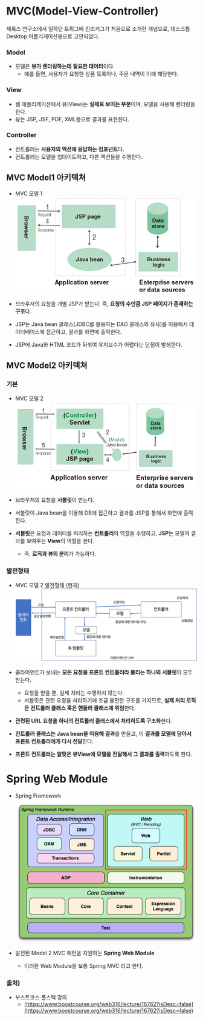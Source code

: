 # MVC(Model-View-Controller)
제록스 연구소에서 일하던 트뤼그베 린즈커그가 처음으로 소개한 개념으로, 데스크톱Desktop 어플리케이션용으로 고안되었다.

### Model
- 모델은 **뷰가 렌더링하는데 필요한 데이터**이다.
    - 예를 들면, 사용자가 요청한 상품 목록이나, 주문 내역이 이에 해당한다.

### View
- 웹 애플리케이션에서 뷰(View)는 **실제로 보이는 부분**이며, 모델을 사용해 렌더링을 한다.
- 뷰는 JSP, JSF, PDF, XML등으로 결과를 표현한다.

### Controller
- 컨트롤러는 **사용자의 액션에 응답하는 컴포넌트**다.
- 컨트롤러는 모델을 업데이트하고, 다른 액션들을 수행한다.

## MVC Model1 아키텍쳐
- MVC 모델 1
![MVC 모델 1](./images/MVC-model-1.png)

- 브라우저의 요청을 개별 JSP가 받는다. 즉, **요청의 수만큼 JSP 페이지가 존재하는 구조**다.
- JSP는 Java bean 클래스(JDBC를 활용하는 DAO 클래스와 유사)를 이용해서 데이터베이스에 접근하고, 결과를 화면에 출력한다.
- JSP에 Java와 HTML 코드가 뒤섞여 유지보수가 어렵다는 단점이 발생한다.

## MVC Model2 아키텍쳐

### 기본
- MVC 모델 2
![MVC 모델 2](./images/MVC-model-2.png)

- 브라우저의 요청을 **서블릿**이 받는다.
- 서블릿이 Java bean을 이용해 DB에 접근하고 결과를 JSP를 통해서 화면에 출력한다.
- **서블릿**은 요청과 데이터를 처리하는 **컨트롤러**의 역할을 수행하고, **JSP**는 모델의 결과를 보여주는 **View**의 역할을 한다.
    - 즉, **로직과 뷰의 분리**가 가능하다.

### 발전형태
- MVC 모델 2 발전형태 (현재)
![MVC 모델 2 발전형태](./images/MVC-model-2-enhanced.png)

- 클라이언트가 보내는 **모든 요청을 프론트 컨트롤러라 불리는 하나의 서블릿**이 모두 받는다.
    - 요청을 받을 뿐, 실제 처리는 수행하지 않는다.
    - 서블릿은 관련 요청을 처리하기에 조금 불편한 구조를 가지므로, **실제 처리 로직은 컨트롤러 클래스 혹은 핸들러 클래스에 위임**한다.
- **관련된 URL 요청을 하나의 컨트롤러 클래스에서 처리하도록 구조화**한다.
- **컨트롤러 클래스는 Java bean을 이용해 결과**를 만들고, 이 **결과를 모델에 담아서 프론트 컨트롤러에게 다시 전달**한다.
- **프론트 컨트롤러는 알맞은 뷰View에 모델을 전달해서 그 결과를 출력**하도록 한다.

# Spring Web Module
- Spring Framework
![Spring Framework](./images/Spring-Framework.png)

- 발전된 Model 2 MVC 패턴을 지원하는 **Spring Web Module**
    - 이러한 Web Module을 보통 Spring MVC 라고 한다.

### 출처)
- 부스트코스 풀스택 강의 
  - [https://www.boostcourse.org/web316/lecture/16762?isDesc=false](https://www.boostcourse.org/web316/lecture/16762?isDesc=false)